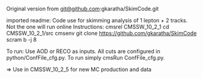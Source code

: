 Original version from  git@github.com:gkaratha/SkimCode.git

imported readme:
Code use for skimming analysis of 1 lepton + 2 tracks. Not the one will run online
Instructions:
cmsrel CMSSW_10_2_1
cd CMSSW_10_2_1/src
cmsenv
git clone https://github.com/gkaratha/SkimCode
scram b -j 8

To run:
Use AOD or RECO as inputs. All cuts are configured in python/ConfFile_cfg.py. To run simply cmsRun ConfFile_cfg.py.



=> Use in CMSSW_10_2_5 for new MC production and data